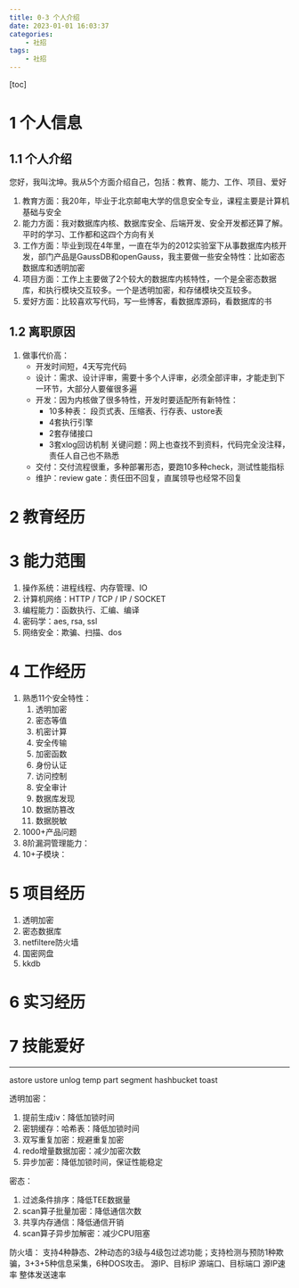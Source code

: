 ```yaml
---
title: 0-3 个人介绍
date: 2023-01-01 16:03:37
categories:
    - 社招
tags:
    - 社招
---
```


[toc]

# 1 个人信息
## 1.1 个人介绍
您好，我叫沈坤。我从5个方面介绍自己，包括：教育、能力、工作、项目、爱好

1. 教育方面：我20年，毕业于北京邮电大学的信息安全专业，课程主要是计算机基础与安全
2. 能力方面：我对数据库内核、数据库安全、后端开发、安全开发都还算了解。平时的学习、工作都和这四个方向有关
2. 工作方面：毕业到现在4年里，一直在华为的2012实验室下从事数据库内核开发，部门产品是GaussDB和openGauss，我主要做一些安全特性：比如密态数据库和透明加密
4. 项目方面：工作上主要做了2个较大的数据库内核特性，一个是全密态数据库，和执行模块交互较多。一个是透明加密，和存储模块交互较多。
5. 爱好方面：比较喜欢写代码，写一些博客，看数据库源码，看数据库的书

## 1.2 离职原因
1. 做事代价高：
    - 开发时间短，4天写完代码
    - 设计：需求、设计评审，需要十多个人评审，必须全部评审，才能走到下一环节，大部分人要催很多遍
    - 开发：因为内核做了很多特性，开发时要适配所有新特性：
        - 10多种表： 段页式表、压缩表、行存表、ustore表
        - 4套执行引擎
        - 2套存储接口
        - 3套xlog回访机制
        关键问题：网上也查找不到资料，代码完全没注释，责任人自己也不熟悉
    - 交付：交付流程很重，多种部署形态，要跑10多种check，测试性能指标
    - 维护：review gate：责任田不回复，直属领导也经常不回复

# 2 教育经历

# 3 能力范围
1. 操作系统：进程线程、内存管理、IO
2. 计算机网络：HTTP / TCP / IP / SOCKET
3. 编程能力：函数执行、汇编、编译
5. 密码学：aes, rsa, ssl
6. 网络安全：欺骗、扫描、dos

# 4 工作经历
1. 熟悉11个安全特性：
    1. 透明加密
    2. 密态等值
    3. 机密计算
    4. 安全传输
    5. 加密函数
    6. 身份认证
    7. 访问控制
    8. 安全审计
    9. 数据库发现
    10. 数据防篡改
    11. 数据脱敏
2. 1000+产品问题
3. 8阶漏洞管理能力：
4. 10+子模块：

# 5 项目经历
1. 透明加密
2. 密态数据库
3. netfiltere防火墙
4. 国密网盘
5. kkdb

# 6 实习经历

# 7 技能爱好

-----------------



astore
ustore
unlog
temp
part
segment
hashbucket
toast

透明加密：
1. 提前生成iv：降低加锁时间
2. 密钥缓存：哈希表：降低加锁时间
3. 双写重复加密：规避重复加密
4. redo增量数据加密：减少加密次数
5. 异步加密：降低加锁时间，保证性能稳定

密态：
1. 过滤条件排序：降低TEE数据量
2. scan算子批量加密：降低通信次数
3. 共享内存通信：降低通信开销
4. scan算子异步加解密：减少CPU阻塞

防火墙：
支持4种静态、2种动态的3级与4级包过滤功能；支持检测与预防1种欺骗，3+3+5种信息采集，6种DOS攻击。
源IP、目标IP
源端口、目标端口
源IP速率
整体发送速率
